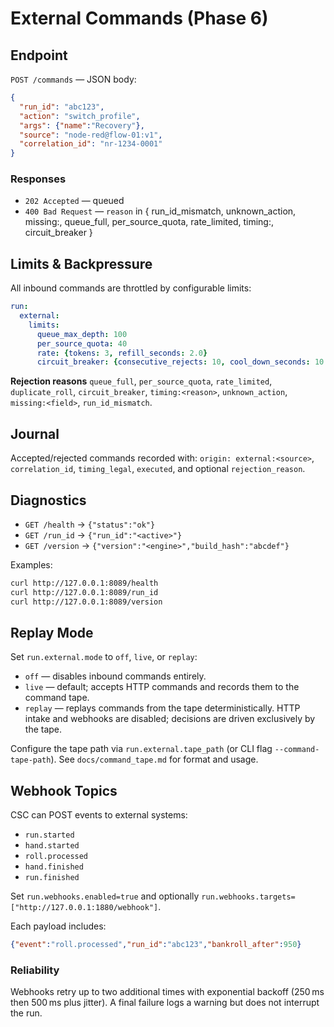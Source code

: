 # External Commands (Phase 6)

## Endpoint
`POST /commands` — JSON body:
```json
{
  "run_id": "abc123",
  "action": "switch_profile",
  "args": {"name":"Recovery"},
  "source": "node-red@flow-01:v1",
  "correlation_id": "nr-1234-0001"
}
```

### Responses
- `202 Accepted` — queued
- `400 Bad Request` — `reason` in { run_id_mismatch, unknown_action, missing:<field>, queue_full, per_source_quota, rate_limited, timing:<reason>, circuit_breaker }

## Limits & Backpressure
All inbound commands are throttled by configurable limits:

```yaml
run:
  external:
    limits:
      queue_max_depth: 100
      per_source_quota: 40
      rate: {tokens: 3, refill_seconds: 2.0}
      circuit_breaker: {consecutive_rejects: 10, cool_down_seconds: 10.0}
```

**Rejection reasons**
`queue_full`, `per_source_quota`, `rate_limited`, `duplicate_roll`, `circuit_breaker`, `timing:<reason>`, `unknown_action`, `missing:<field>`, `run_id_mismatch`.

## Journal
Accepted/rejected commands recorded with:
`origin: external:<source>`, `correlation_id`, `timing_legal`, `executed`, and optional `rejection_reason`.

## Diagnostics
- `GET /health` → `{"status":"ok"}`
- `GET /run_id` → `{"run_id":"<active>"}`
- `GET /version` → `{"version":"<engine>","build_hash":"abcdef"}`

Examples:
```bash
curl http://127.0.0.1:8089/health
curl http://127.0.0.1:8089/run_id
curl http://127.0.0.1:8089/version
```

## Replay Mode

Set `run.external.mode` to `off`, `live`, or `replay`:

- `off` — disables inbound commands entirely.
- `live` — default; accepts HTTP commands and records them to the command tape.
- `replay` — replays commands from the tape deterministically. HTTP intake and webhooks are disabled; decisions are driven exclusively by the tape.

Configure the tape path via `run.external.tape_path` (or CLI flag `--command-tape-path`).
See `docs/command_tape.md` for format and usage.

## Webhook Topics

CSC can POST events to external systems:
- `run.started`
- `hand.started`
- `roll.processed`
- `hand.finished`
- `run.finished`

Set `run.webhooks.enabled=true` and optionally `run.webhooks.targets=["http://127.0.0.1:1880/webhook"]`.

Each payload includes:
```json
{"event":"roll.processed","run_id":"abc123","bankroll_after":950}
```

### Reliability

Webhooks retry up to two additional times with exponential backoff (250 ms then 500 ms plus jitter). A final failure logs a warning but does not interrupt the run.
